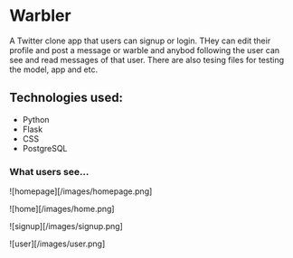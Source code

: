 # Warbler
A Twitter clone app that users can signup or login. THey can edit their profile and post a message or warble and anybod following 
the user can see and read messages of that user. 
There are also tesing files for testing the model, app and etc.

## Technologies used:
* Python
* Flask
* CSS
* PostgreSQL

### What users see...
![homepage][/images/homepage.png]

![home][/images/home.png]

![signup][/images/signup.png]

![user][/images/user.png]